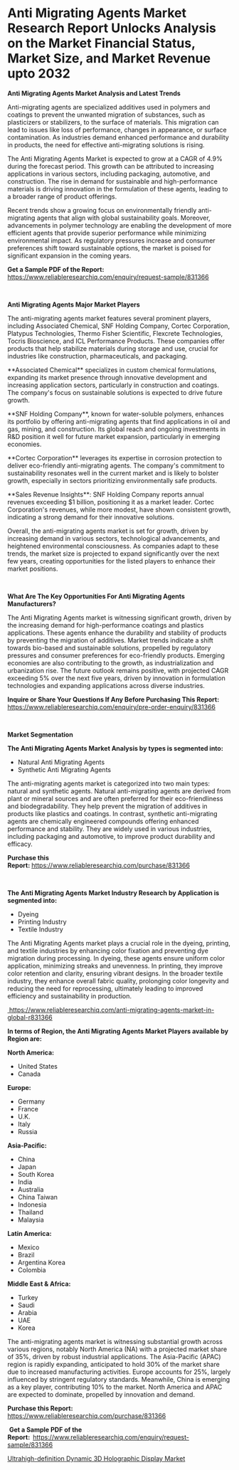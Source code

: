 <p><h1>Anti Migrating Agents Market Research Report Unlocks Analysis on the Market Financial Status, Market Size, and Market Revenue upto 2032</h1></p><p><strong>Anti Migrating Agents Market Analysis and Latest Trends</strong></p>
<p><p>Anti-migrating agents are specialized additives used in polymers and coatings to prevent the unwanted migration of substances, such as plasticizers or stabilizers, to the surface of materials. This migration can lead to issues like loss of performance, changes in appearance, or surface contamination. As industries demand enhanced performance and durability in products, the need for effective anti-migrating solutions is rising.</p><p>The Anti Migrating Agents Market is expected to grow at a CAGR of 4.9% during the forecast period. This growth can be attributed to increasing applications in various sectors, including packaging, automotive, and construction. The rise in demand for sustainable and high-performance materials is driving innovation in the formulation of these agents, leading to a broader range of product offerings.</p><p>Recent trends show a growing focus on environmentally friendly anti-migrating agents that align with global sustainability goals. Moreover, advancements in polymer technology are enabling the development of more efficient agents that provide superior performance while minimizing environmental impact. As regulatory pressures increase and consumer preferences shift toward sustainable options, the market is poised for significant expansion in the coming years.</p></p>
<p><strong>Get a Sample PDF of the Report:&nbsp;</strong> <a href="https://www.reliableresearchiq.com/enquiry/request-sample/831366?utm_campaign=3202&utm_medium=2&utm_source=Github&utm_content=ia&utm_term=25032025&utm_id=anti-migrating-agents">https://www.reliableresearchiq.com/enquiry/request-sample/831366</a></p>
<p>&nbsp;</p>
<p><strong>Anti Migrating Agents Major Market Players</strong></p>
<p><p>The anti-migrating agents market features several prominent players, including Associated Chemical, SNF Holding Company, Cortec Corporation, Platypus Technologies, Thermo Fisher Scientific, Flexcrete Technologies, Tocris Bioscience, and ICL Performance Products. These companies offer products that help stabilize materials during storage and use, crucial for industries like construction, pharmaceuticals, and packaging.</p><p>**Associated Chemical** specializes in custom chemical formulations, expanding its market presence through innovative development and increasing application sectors, particularly in construction and coatings. The company's focus on sustainable solutions is expected to drive future growth.</p><p>**SNF Holding Company**, known for water-soluble polymers, enhances its portfolio by offering anti-migrating agents that find applications in oil and gas, mining, and construction. Its global reach and ongoing investments in R&D position it well for future market expansion, particularly in emerging economies.</p><p>**Cortec Corporation** leverages its expertise in corrosion protection to deliver eco-friendly anti-migrating agents. The company's commitment to sustainability resonates well in the current market and is likely to bolster growth, especially in sectors prioritizing environmentally safe products.</p><p>**Sales Revenue Insights**: SNF Holding Company reports annual revenues exceeding $1 billion, positioning it as a market leader. Cortec Corporation's revenues, while more modest, have shown consistent growth, indicating a strong demand for their innovative solutions.</p><p>Overall, the anti-migrating agents market is set for growth, driven by increasing demand in various sectors, technological advancements, and heightened environmental consciousness. As companies adapt to these trends, the market size is projected to expand significantly over the next few years, creating opportunities for the listed players to enhance their market positions.</p></p>
<p>&nbsp;</p>
<p><strong>What Are The Key Opportunities For Anti Migrating Agents Manufacturers?</strong></p>
<p><p>The Anti Migrating Agents market is witnessing significant growth, driven by the increasing demand for high-performance coatings and plastics applications. These agents enhance the durability and stability of products by preventing the migration of additives. Market trends indicate a shift towards bio-based and sustainable solutions, propelled by regulatory pressures and consumer preferences for eco-friendly products. Emerging economies are also contributing to the growth, as industrialization and urbanization rise. The future outlook remains positive, with projected CAGR exceeding 5% over the next five years, driven by innovation in formulation technologies and expanding applications across diverse industries.</p></p>
<p><strong>Inquire or Share Your Questions If Any Before Purchasing This Report:</strong> <a href="https://www.reliableresearchiq.com/enquiry/pre-order-enquiry/831366?utm_campaign=3202&utm_medium=2&utm_source=Github&utm_content=ia&utm_term=25032025&utm_id=anti-migrating-agents">https://www.reliableresearchiq.com/enquiry/pre-order-enquiry/831366</a></p>
<p>&nbsp;</p>
<p><strong>Market Segmentation</strong></p>
<p><strong>The Anti Migrating Agents Market Analysis by types is segmented into:</strong></p>
<p><ul><li>Natural Anti Migrating Agents</li><li>Synthetic Anti Migrating Agents</li></ul></p>
<p><p>The anti-migrating agents market is categorized into two main types: natural and synthetic agents. Natural anti-migrating agents are derived from plant or mineral sources and are often preferred for their eco-friendliness and biodegradability. They help prevent the migration of additives in products like plastics and coatings. In contrast, synthetic anti-migrating agents are chemically engineered compounds offering enhanced performance and stability. They are widely used in various industries, including packaging and automotive, to improve product durability and efficacy.</p></p>
<p><strong>Purchase this Report:&nbsp;</strong><a href="https://www.reliableresearchiq.com/purchase/831366?utm_campaign=3202&utm_medium=2&utm_source=Github&utm_content=ia&utm_term=25032025&utm_id=anti-migrating-agents">https://www.reliableresearchiq.com/purchase/831366</a></p>
<p>&nbsp;</p>
<p><strong>The Anti Migrating Agents Market Industry Research by Application is segmented into:</strong></p>
<p><ul><li>Dyeing</li><li>Printing Industry</li><li>Textile Industry</li></ul></p>
<p><p>The Anti Migrating Agents market plays a crucial role in the dyeing, printing, and textile industries by enhancing color fixation and preventing dye migration during processing. In dyeing, these agents ensure uniform color application, minimizing streaks and unevenness. In printing, they improve color retention and clarity, ensuring vibrant designs. In the broader textile industry, they enhance overall fabric quality, prolonging color longevity and reducing the need for reprocessing, ultimately leading to improved efficiency and sustainability in production.</p></p>
<p><a href="https://www.reliableresearchiq.com/anti-migrating-agents-market-in-global-r831366?utm_campaign=3202&utm_medium=2&utm_source=Github&utm_content=ia&utm_term=25032025&utm_id=anti-migrating-agents">&nbsp;https://www.reliableresearchiq.com/anti-migrating-agents-market-in-global-r831366</a></p>
<p><strong>In terms of Region, the Anti Migrating Agents Market Players available by Region are:</strong></p>
<p>
    <p> <strong> North America: </strong>
        <ul>
            <li>United States</li>
            <li>Canada</li>
        </ul>
        </p> 
    <p> <strong> Europe: </strong>
        <ul>
            <li>Germany</li>
            <li>France</li>
            <li>U.K.</li>
            <li>Italy</li>
            <li>Russia</li>
        </ul>
        </p> 
    <p> <strong> Asia-Pacific: </strong>
        <ul>
            <li>China</li>
            <li>Japan</li>
            <li>South Korea</li>
            <li>India</li>
            <li>Australia</li>
            <li>China Taiwan</li>
            <li>Indonesia</li>
            <li>Thailand</li>
            <li>Malaysia</li>
        </ul>
        </p> 
    <p> <strong> Latin America: </strong>
        <ul>
            <li>Mexico</li>
            <li>Brazil</li>
            <li>Argentina Korea</li>
            <li>Colombia</li>
        </ul>
        </p> 
    <p> <strong> Middle East & Africa: </strong>
        <ul>
            <li>Turkey</li>
            <li>Saudi</li>
            <li>Arabia</li>
            <li>UAE</li>
            <li>Korea</li>
        </ul>
    </p>
    </p>
<p><p>The anti-migrating agents market is witnessing substantial growth across various regions, notably North America (NA) with a projected market share of 35%, driven by robust industrial applications. The Asia-Pacific (APAC) region is rapidly expanding, anticipated to hold 30% of the market share due to increased manufacturing activities. Europe accounts for 25%, largely influenced by stringent regulatory standards. Meanwhile, China is emerging as a key player, contributing 10% to the market. North America and APAC are expected to dominate, propelled by innovation and demand.</p></p>
<p><strong>Purchase this Report: </strong><a href="https://www.reliableresearchiq.com/purchase/831366?utm_campaign=3202&utm_medium=2&utm_source=Github&utm_content=ia&utm_term=25032025&utm_id=anti-migrating-agents">https://www.reliableresearchiq.com/purchase/831366</a></p>
<p>&nbsp;<strong>Get a Sample PDF of the Report:&nbsp;&nbsp;</strong><a href="https://www.reliableresearchiq.com/enquiry/request-sample/831366?utm_campaign=3202&utm_medium=2&utm_source=Github&utm_content=ia&utm_term=25032025&utm_id=anti-migrating-agents">https://www.reliableresearchiq.com/enquiry/request-sample/831366</a></p>
<p><strong></strong></p>
<p><p><a href="https://github.com/doljanzwald/Market-Research-Report-List-1/blob/main/ultrahigh-definition-dynamic-3d-holographic-display-market.md?utm_campaign=3202&utm_medium=2&utm_source=Github&utm_content=ia&utm_term=25032025&utm_id=anti-migrating-agents">Ultrahigh-definition Dynamic 3D Holographic Display Market</a></p></p>